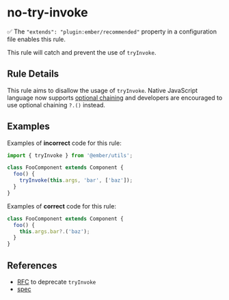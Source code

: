 # no-try-invoke

✅ The `"extends": "plugin:ember/recommended"` property in a configuration file enables this rule.

This rule will catch and prevent the use of `tryInvoke`.

## Rule Details

This rule aims to disallow the usage of `tryInvoke`. Native JavaScript language now supports [optional chaining](https://developer.mozilla.org/en-US/docs/Web/JavaScript/Reference/Operators/Optional_chaining) and developers are encouraged to use optional chaining `?.()` instead.

## Examples

Examples of **incorrect** code for this rule:

```js
import { tryInvoke } from '@ember/utils';

class FooComponent extends Component {
  foo() {
    tryInvoke(this.args, 'bar', ['baz']);
  }
}
```

Examples of **correct** code for this rule:

```js
class FooComponent extends Component {
  foo() {
    this.args.bar?.('baz');
  }
}
```

## References

- [RFC](https://github.com/emberjs/rfcs/pull/673) to deprecate `tryInvoke`
- [spec](https://api.emberjs.com/ember/release/functions/@ember%2Futils/tryInvoke)
